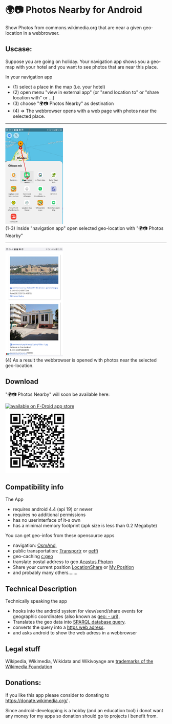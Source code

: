 # 🌍📷 Photos Nearby for Android

Show Photos from commons.wikimedia.org that are near a given geo-location in a webbrowser.

## Uscase: 

Suppose you are going on holiday. Your navigation app shows you a geo-map with your hotel
and you want to see photos that are near this place.

In your navigation app

* (1) select a place in the map (i.e. your hotel)
* (2) open menu "view in external app" (or "send location to" or "share location with" or ...)
* (3) choose "🌍📷 Photos Nearby" as destination 
* (4) => The webbrowser opens with a web page with photos near the selected place.  

---

<img src="https://raw.githubusercontent.com/k3b/geo2url/master/fastlane/metadata/android/en-US/images/phoneScreenshots/1-ShareInNaviApp.png" width="180" height="300" /><br/>
(1-3) Inside "navigation app" open selected geo-location with "🌍📷 Photos Nearby"

---

<img src="https://raw.githubusercontent.com/k3b/geo2url/master/fastlane/metadata/android/en-US/images/phoneScreenshots/2-PhotosFoundInWebBrowser.png" width="180" height="340" /><br/>
(4) As a result the webbrowser is opened with photos near the selected geo-location.

## Download

"🌍📷 Photos Nearby" will soon be available here:

[<img src="https://f-droid.org/badge/get-it-on.png" alt="available on F-Droid app store" width="200" >](https://f-droid.org/packages/de.k3b.android.geo2url/)<br/>
[<img src="https://github.com/k3b/geo2url/raw/master/app/src/debug/res/drawable/qr_code_url_geo2url_fdroid.png" alt="available on F-Droid app store" height="200" width="200">](https://f-droid.org/packages/de.k3b.android.geo2url/)


## Compatibility info

The App 

* requires android 4.4 (api 19) or newer
* requires no additional permissions
* has no userinterface of it-s own
* has a minimal memory footprint (apk size is less than 0.2 Megabyte)

You can get geo-infos from these opensource apps

* navigation: [OsmAnd](https://f-droid.org/packages/net.osmand.plus/),
* public transportation: [Transportr](https://f-droid.org/packages/de.grobox.liberario) or [oeffi](https://f-droid.org/packages/de.schildbach.oeffi)
* geo-caching [c:geo](https://apt.izzysoft.de/fdroid/index/apk/cgeo.geocaching)
* translate postal address to geo [Acastus Photon ](https://f-droid.org/packages/name.gdr.acastus_photon)
* Share your current position [LocationShare](https://f-droid.org/packages/ca.cmetcalfe.locationshare) or [My Position](https://f-droid.org/packages/net.mypapit.mobile.myposition)
* and probably many others.......

## Technical Description

Technically speaking the app

* hooks into the android system for view/send/share events for geographic coordinates (also known as [geo: - uri](https://en.wikipedia.org/wiki/Geo_URI_scheme)),
* Translates the geo data into [SPARQL database query](https://github.com/k3b/geo2url/blob/master/app/src/main/java/de/k3b/android/geo2url/photos-nearby.sparql).
* converts the query into a [https web adress](https://query.wikidata.org/).
* and asks android to show the web adress in a webbrowser

## Legal stuff

Wikipedia, Wikimedia, Wikidata and Wikivoyage are  [trademarks of the Wikimedia Foundation](https://foundation.wikimedia.org/wiki/Wikimedia_trademarks)

## Donations:

If you like this app please consider to donating to https://donate.wikimedia.org/ .

Since android-developping is a hobby (and an education tool) i donot want any
money for my apps so donation should go to projects i benefit from.

